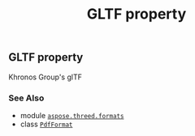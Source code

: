 ﻿---
title: GLTF property
second_title: Aspose.3D for Python via .NET API References
description: 
type: docs
weight: 300
url: /aspose.threed.formats/pdfformat/gltf/
is_root: false
---

## GLTF property


Khronos Group's glTF

### See Also
* module [`aspose.threed.formats`](../../)
* class [`PdfFormat`](/3d/python-net/aspose.threed.formats/pdfformat)
